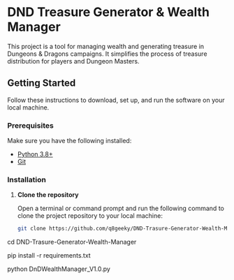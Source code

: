 # DND Treasure Generator & Wealth Manager

This project is a tool for managing wealth and generating treasure in Dungeons & Dragons campaigns. It simplifies the process of treasure distribution for players and Dungeon Masters.

## Getting Started

Follow these instructions to download, set up, and run the software on your local machine.

### Prerequisites

Make sure you have the following installed:
- [Python 3.8+](https://www.python.org/downloads/)
- [Git](https://git-scm.com/downloads)

### Installation

1. **Clone the repository**

   Open a terminal or command prompt and run the following command to clone the project repository to your local machine:

   ```bash
   git clone https://github.com/q8geeky/DND-Trasure-Generator-Wealth-Manager.git

cd DND-Trasure-Generator-Wealth-Manager

pip install -r requirements.txt

python DnDWealthManager_V1.0.py

